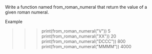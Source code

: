 Write a function named from_roman_numeral that return the value of a given roman numeral.

Example

>>> print(from_roman_numeral("V"))
5
>>> print(from_roman_numeral("XX"))
20
>>> print(from_roman_numeral("DCCC"))
800
>>> print(from_roman_numeral("MMMM"))
4000